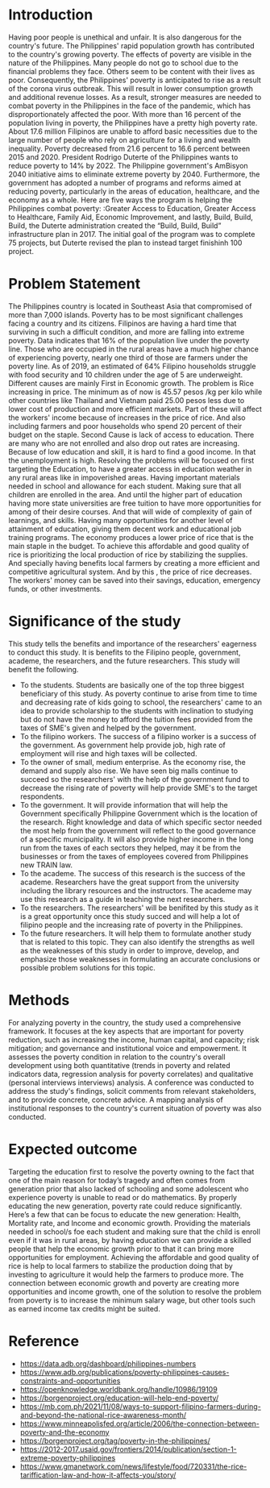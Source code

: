 # Introduction 
Having poor people is unethical and unfair. It is also dangerous for the country's future. The Philippines' rapid population growth has contributed to the country's growing poverty. The effects of poverty are visible in the nature of the Philippines.
Many people do not go to school due to the financial problems they face. Others seem to be content with their lives as poor. Consequently, the Philippines' poverty is anticipated to rise as a result of the corona virus outbreak. This will result in lower consumption growth and additional revenue losses. 
As a result, stronger measures are needed to combat poverty in the Philippines in the face of the pandemic, which has disproportionately affected the poor. With more than 16 percent of the population living in poverty, the Philippines have a pretty high poverty rate. About 17.6 million Filipinos are unable to afford basic necessities due to the large number of people who rely on agriculture for a living and wealth inequality. 
Poverty decreased from 21.6 percent to 16.6 percent between 2015 and 2020. President Rodrigo Duterte of the Philippines wants to reduce poverty to 14% by 2022. The Philippine government's AmBisyon 2040 initiative aims to eliminate extreme poverty by 2040. Furthermore, the government has adopted a number of programs and reforms aimed at reducing poverty, particularly in the areas of education, healthcare, and the economy as a whole.
Here are five ways the program is helping the Philippines combat poverty: :Greater Access to Education, Greater Access to Healthcare, Family Aid, Economic Improvement, and lastly, Build, Build, Build, the Duterte administration created the “Build, Build, Build” infrastructure plan in 2017. The initial goal of the program was to complete 75 projects, but Duterte revised the plan to instead target finishinh 100 project.

# Problem Statement
The Philippines country is located in Southeast Asia that compromised of more than 7,000 islands. Poverty has to be most significant challenges facing a country and its citizens. Filipinos are having a hard time that surviving in such a difficult condition, and more are falling into extreme poverty. 
Data indicates that 16% of the population live under the poverty line. Those who are occupied in the rural areas have a much higher chance of experiencing poverty, nearly one third of those are farmers under the poverty line. As of 2019, an estimated of 64% Filipino households struggle with food security and 10 children under the age of 5 are underweight.
Different causes are mainly First in Economic growth. The problem is Rice increasing in price. The minimum as of now is 45.57 pesos /kg per kilo while other countries like Thailand and Vietnam paid 25.00 pesos less due to lower cost of production and more efficient markets. Part of these will affect the workers' income because of increases in the price of rice. And also including farmers and poor households who spend 20 percent of their budget on the staple.
Second Cause is lack of access to education. There are many who are not enrolled and also drop out rates are increasing. Because of low education and skill, it is hard to find a good income. In that the unemployment is high.
Resolving the problems will be focused on first targeting the Education, to have a greater access in education weather in any rural areas like in impoverished areas. Having important materials needed in school and allowance for each student. Making sure that all children are enrolled in the area. And until the higher part of education having more state universities are free tuition to have more opportunities for among of their desire courses. And that will wide of complexity of gain of learnings, and skills.
Having many opportunities for another level of attainment of education, giving them decent work and educational job training programs.
The economy produces a lower price of rice that is the main staple in the budget. To achieve this affordable and good quality of rice is prioritizing the local production of rice by stabilizing the supplies. And specially having benefits local farmers by creating a more efficient and competitive agricultural system. And by this , the price of rice decreases. The workers' money can be saved into their savings, education, emergency funds, or other investments.




# Significance of the study
This study tells the benefits and importance of the researchers' eagerness to conduct this study. It is benefits to the Filipino people, government, academe, the researchers, and the future researchers. This study will benefit the following.
* To the students. Students are basically one of the top three biggest beneficiary of this study. As poverty continue to arise from time to time and decreasing rate of kids going to school, the researchers' came to an idea to provide scholarship to the students with inclination to studying but do not have the money to afford the tuition fees provided from the taxes of SME's given and helped by the government.
* To the filipino workers. The success of a filipino worker is a success of the government. As government help provide job, high rate of employment will rise and high taxes will be collected.
* To the owner of small, medium  enterprise. As the economy rise, the demand and supply also rise. We have seen big malls continue to succeed so the researchers' with the help of the government fund to decrease the rising rate of poverty will help provide SME's  to the target respondents.
* To the government. It will provide information that will help the Government specifically Philippine Government which is the location of the research. Right knowledge and data of which specific sector needed the most help from the government will reflect to the good governance of a specific municipality. It will also provide higher income in the long run from the taxes of each sectors they helped, may it be from the businesses or from the taxes of employees covered from Philippines new TRAIN law.
* To the academe. The success of this research is the success of the academe. Researchers have the great support from the university including the library resources and the instructors. The academe may use this research as a guide in teaching the next researchers.
* To the researchers. The researchers' will be benifited by this study as it is a great opportunity once this study succed and will help a lot of filipino people and the increasing rate of poverty in the Philippines.
* To the future researchers. It will help them to formulate another study that is related to this topic. They can also identify the strengths as well as the weaknesses of this study in order to improve, develop, and emphasize those weaknesses in formulating an accurate conclusions or possible problem solutions for this topic.

# Methods
For analyzing poverty in the country, the study used a comprehensive framework. It focuses at the key aspects that are important for poverty reduction, such as increasing the income, human capital, and capacity; risk mitigation; and governance and institutional voice and empowerment. It assesses the poverty condition in relation to the country's overall development using both quantitative (trends in poverty and related indicators data, regression analysis for poverty correlates) and qualitative (personal interviews interviews) analysis. A conference was conducted to address the study's findings, solicit comments from relevant stakeholders, and to provide concrete, concrete advice. A mapping analysis of institutional responses to the country's current situation of poverty was also conducted.
# Expected outcome
Targeting the education first to resolve the poverty owning to the fact that one of the main reason for today’s tragedy and often comes from generation prior that also lacked of schooling and some adolescent who experience poverty is unable to read or do mathematics. By properly educating the new generation, poverty rate could reduce significantly. Here’s a few that can be focus to educate the new generation: Health, Mortality rate, and Income and economic growth.
Providing the materials needed in school/s foe each student and making sure that the child is enroll even if it was in rural areas, by having education we can provide a skilled people that help the economic growth prior to that it can bring more opportunities for employment. 
Achieving the affordable and good quality of rice is help to local farmers to stabilize the production doing that by investing to agriculture it would help the farmers to produce more. 
The connection between economic growth and poverty are creating more opportunities and income growth, one of the solution to resolve the problem from poverty is to increase the minimum salary wage, but other tools such as earned income tax credits might be suited.

# Reference
* https://data.adb.org/dashboard/philippines-numbers
* https://www.adb.org/publications/poverty-philippines-causes-constraints-and-opportunities
* https://openknowledge.worldbank.org/handle/10986/19109
* https://borgenproject.org/education-will-help-end-poverty/
* https://mb.com.ph/2021/11/08/ways-to-support-filipino-farmers-during-and-beyond-the-national-rice-awareness-month/
* https://www.minneapolisfed.org/article/2006/the-connection-between-poverty-and-the-economy
* https://borgenproject.org/tag/poverty-in-the-philippines/
* https://2012-2017.usaid.gov/frontiers/2014/publication/section-1-extreme-poverty-philippines
* https://www.gmanetwork.com/news/lifestyle/food/720331/the-rice-tariffication-law-and-how-it-affects-you/story/
